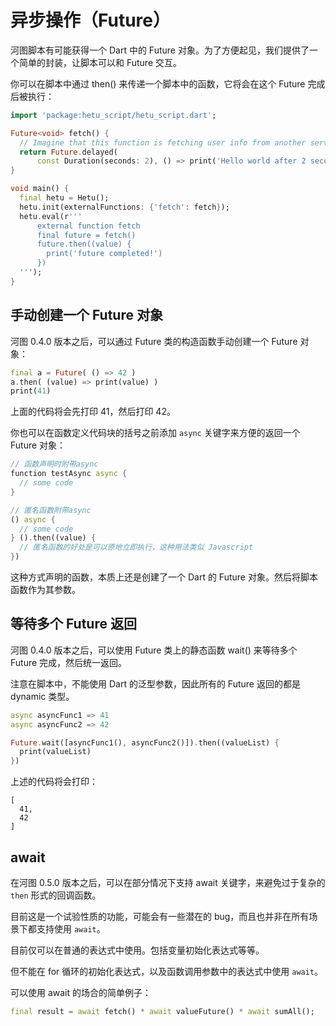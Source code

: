 # 异步操作（Future）

河图脚本有可能获得一个 Dart 中的 Future 对象。为了方便起见，我们提供了一个简单的封装，让脚本可以和 Future 交互。

你可以在脚本中通过 then() 来传递一个脚本中的函数，它将会在这个 Future 完成后被执行：

```dart
import 'package:hetu_script/hetu_script.dart';

Future<void> fetch() {
  // Imagine that this function is fetching user info from another service or database.
  return Future.delayed(
      const Duration(seconds: 2), () => print('Hello world after 2 seconds!'));
}

void main() {
  final hetu = Hetu();
  hetu.init(externalFunctions: {'fetch': fetch});
  hetu.eval(r'''
      external function fetch
      final future = fetch()
      future.then((value) {
        print('future completed!')
      })
  ''');
}
```

## 手动创建一个 Future 对象

河图 0.4.0 版本之后，可以通过 Future 类的构造函数手动创建一个 Future 对象：

```dart
final a = Future( () => 42 )
a.then( (value) => print(value) )
print(41)
```

上面的代码将会先打印 41，然后打印 42。

你也可以在函数定义代码块的括号之前添加 `async` 关键字来方便的返回一个 Future 对象：

```dart
// 函数声明时附带async
function testAsync async {
  // some code
}

// 匿名函数附带async
() async {
  // some code
} ().then((value) {
  // 匿名函数的好处是可以原地立即执行，这种用法类似 Javascript
})

```

这种方式声明的函数，本质上还是创建了一个 Dart 的 Future 对象。然后将脚本函数作为其参数。

## 等待多个 Future 返回

河图 0.4.0 版本之后，可以使用 Future 类上的静态函数 wait() 来等待多个 Future 完成，然后统一返回。

注意在脚本中，不能使用 Dart 的泛型参数，因此所有的 Future 返回的都是 dynamic 类型。

```dart
async asyncFunc1 => 41
async asyncFunc2 => 42

Future.wait([asyncFunc1(), asyncFunc2()]).then((valueList) {
  print(valueList)
})
```

上述的代码将会打印：

```
[
  41,
  42
]
```

## await

在河图 0.5.0 版本之后，可以在部分情况下支持 await 关键字，来避免过于复杂的 `then` 形式的回调函数。

目前这是一个试验性质的功能，可能会有一些潜在的 bug，而且也并非在所有场景下都支持使用 `await`。

目前仅可以在普通的表达式中使用。包括变量初始化表达式等等。

但不能在 for 循环的初始化表达式，以及函数调用参数中的表达式中使用 `await`。

可以使用 await 的场合的简单例子：

```dart
final result = await fetch() * await valueFuture() * await sumAll();
```
